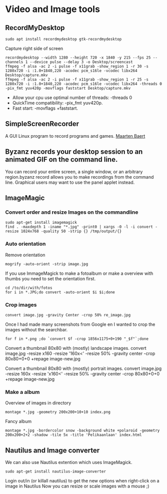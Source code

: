 # Video and Image tools

## RecordMyDesktop

    sudo apt install recordmydesktop gtk-recordmydesktop

Capture right side of screen

    recordmydesktop --width 1280 --height 720 -x 1840 -y 215 --fps 25 --channels 1 --device pulse --delay 3 -o Desktop/screencast
    ffmpeg -f alsa -ac 2 -i pulse -f x11grab -show_region 1 -r 30 -s 1280x720 -i :1.0+1840,220 -acodec pcm_s16le -vcodec libx264 Desktop/capture.mkv
    ffmpeg -f alsa -ac 2 -i pulse -f x11grab -show_region 1 -r 25 -s 1280x720 -i :1.0+1840,220 -acodec pcm_s16le -vcodec libx264 -threads 0 -pix_fmt yuv420p -movflags faststart Desktop/capture.mkv

* Allow your cpu use optimal number of threads: -threads 0
* QuickTime compatibility:  -pix_fmt yuv420p. 
* Fast start: -movflags +faststart.

##  SimpleScreenRecorder
A GUI Linux program to record programs and games. [Maarten Baert](http://www.maartenbaert.be/simplescreenrecorder/)

## Byzanz records your desktop session to an animated GIF on the command line.

You can record  your entire screen, a single window, or an arbitrary  region.byzanz record  allows you to make recordings from the command line.  Graphical  users may want to use the panel applet instead.

## ImageMagic

### Convert order and resize Images on the commandline

    sudo apt-get install imagemagick
    find . -maxdepth 1 -iname "*.jpg" -print0 | xargs -0 -l -i convert -resize 1024x768 -quality 50 -strip {} /tmp/output/{}

### Auto orientation

Remove orientation

    mogrify -auto-orient -strip image.jpg

If you use ImmageMagick to make a fotoalbum or make a overview with thumbs you need to set the orientation first.

    cd /to/dir/with/fotos
    for i in *.JPG;do convert -auto-orient $i $i;done

### Crop images
    convert image.jpg -gravity Center -crop 50% re_image.jpg

Once I had made many screenshots from Google en I wanted to crop the images without the searchbar.

    for f in *.png ;do `convert $f -crop 1856x1175+0+190 "_$f"`;done

Convert a thumbnail 80x80 with (mostly) landscape images.
    convert image.jpg -resize x160 -resize '160x<'   -resize 50% -gravity center  -crop 80x80+0+0 +repage image-new.jpg

Convert a thumbnail 80x80 with (mostly) portrait images.
    convert image.jpg -resize 160x -resize 'x160<'   -resize 50% -gravity center  -crop 80x80+0+0 +repage image-new.jpg

### Make a album
Overview of  images in directory

    montage *.jpg -geometry 200x200+10+10 index.png

Fancy album

    montage *.jpg -bordercolor snow -background white +polaroid -geometry 200x200+2+2 -shadow -tile 5x -title 'Pelikaanlaan' index.html

## Nautilus and Image converter

We can also use Nautilus extention which uses ImageMagick.

    sudo apt-get install nautilus-image-converter

Login out/in (or killall nautilus) to get the new options when right-click on a image in Nautilus 
Now you can resize or scale images with a mouse ;)
